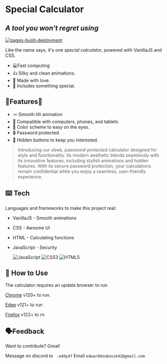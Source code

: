 

# Special Calculator
## _A tool you won't regret using_


[![pages-build-deployment](https://github.com/EdwardDK/speccalc/actions/workflows/pages/pages-build-deployment/badge.svg?branch=main)](https://github.com/EdwardDK/speccalc/actions/workflows/pages/pages-build-deployment)

Like the name says, it's one _special calculator_,
powered with VanillaJS and CSS.

- 💻Fast computing
- 👍 Silky and clean animations.
- 💞 Made with love.
- 👻 Includes something special.
## 🔨Features🔨

- 🪢 Smooth tilt animation
- 📱 Compatible with computers, phones, and tablets
- 🎨 Color scheme to easy on the eyes.
- 🔒 Password protected.
- 🥷 Hidden buttons to keep you interested.

     

> Introducing our _sleek, password-protected_ calculator designed for style and functionality.
> Its modern aesthetic blends seamlessly with its innovative features,
> including stylish animations and hidden features.
> With its secure password protection,
> your calculations remain confidential
> while you enjoy a seamless, 
> user-friendly experience.

## ⌨️ Tech

Languages and frameworks to make this project real:

- VanillaJS - Smooth animations
- CSS - Awsome UI
- HTML - Calculating functions
- JavaScript - Security

	![JavaScript](https://img.shields.io/badge/javascript-%23323330.svg?style=for-the-badge&logo=javascript&logoColor=%23F7DF1E)
     ![CSS3](https://img.shields.io/badge/css3-%231572B6.svg?style=for-the-badge&logo=css3&logoColor=white)
     ![HTML5](https://img.shields.io/badge/html5-%23E34F26.svg?style=for-the-badge&logo=html5&logoColor=white)



## 💾 How to Use

The calculator requires an update browser to run

[Chrome](https://support.google.com/chrome/answer/95346?hl=en&co=GENIE.Platform%3DDesktop) v120+ to run.

[Edge](https://www.microsoft.com/en-us/edge/download?form=MA13FJ&ranMID=24542&ranEAID=a1LgFw09t88&ranSiteID=a1LgFw09t88-ijH2xOHONrR2_atqawKtOw&epi=a1LgFw09t88-ijH2xOHONrR2_atqawKtOw&irgwc=1&OCID=AIDcmm549zy227_aff_7593_1243925&tduid=%28ir__9wuswqrfn0kfdhjxjfn0139r3u2x9vxt3csl6yb000%29%287593%29%281243925%29%28a1LgFw09t88-ijH2xOHONrR2_atqawKtOw%29%28%29&irclickid=_9wuswqrfn0kfdhjxjfn0139r3u2x9vxt3csl6yb000) v121+ to run

[Firefox](https://www.mozilla.org/en-US/firefox/new/) v122+ to rn



## 🗣️Feedback

Want to contribute? Great!

Message on discord to ``` .eddy47```
Email ```edwarddoubovik42@gmail.com```


